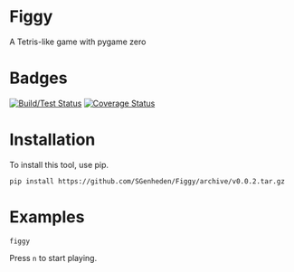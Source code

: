 # Figgy

A Tetris-like game with pygame zero

Badges
======
[![Build/Test Status](https://travis-ci.org/SGenheden/Figgy.svg?branch=master)](https://travis-ci.org/SGenheden/Figgy) [![Coverage Status](https://coveralls.io/repos/github/SGenheden/Figgy/badge.svg)](https://coveralls.io/github/SGenheden/Figgy)

Installation
============
To install this tool, use pip.

```
pip install https://github.com/SGenheden/Figgy/archive/v0.0.2.tar.gz
```

Examples
========

```
figgy
```

Press ``n`` to start playing.
